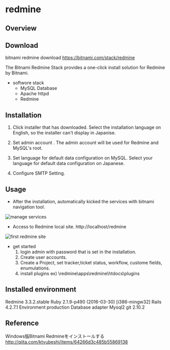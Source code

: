 redmine
====

Overview
-----

Download
----- 
bitnami redmine download 
https://bitnami.com/stack/redmine

The Bitnami Redmine Stack provides a one-click install solution for Redmine by Bitnami.

* softwore stack
  - MySQL Database
  - Apache httpd
  - Redmine

Installation
------ 
1. Click installer that has downloaded.
 Select the installation language on English, so the installer can't display in Japanise.

2. Set admin account .
 The admin account will be used for Redmine and MySQL's root.

3. Set language for default data configuration on MySQL.
 Select your language for default data configuration on Japanese.

4. Configure SMTP Setting.

Usage
------ 
* After the installation, automatically kicked the services with bitnami navigation tool.  

![manage services](\img\bitnami-redmine-stack-ManageServers.JPG)

* Access to Redmine local site.
http://localhost/redmine

![first redmine site](\img\redmine-first-displayed.JPG)

* get started
  1. login admin with password that is set in the installation.
  2. Create user accounts.
  3. Create a Project, set tracker,ticket status, workflow, custome fields, enumulations.
  4. install plugins
     ex) \redmine\apps\redmine\htdocs\plugins

Installed environment
-----
Redmine 3.3.2.stable
Ruby 2.1.9-p490 (2016-03-30) [i386-mingw32]
Rails 4.2.7.1
Environment production
Database adapter Mysql2
git 2.10.2

Reference
-----
Windows版Bitnami Redmineをインストールする
http://qiita.com/ktyubeshi/items/64266d3c485b55869138
